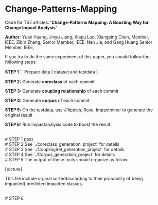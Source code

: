 # Change-Patterns-Mapping
Code for TSE articles: **'Change-Patterns Mapping: A Boosting Way for Change Impact Analysis'**

**Author:** Yuan Huang, Jinyu Jiang, Xiapu Luo, Xiangping Chen, Member, IEEE, Zibin Zheng, Senior
Member, IEEE, Nan Jia, and Gang Huang Senior Member, IEEE,

If you try to do the same experiment of this paper, you should follow the following steps:

**STEP 1：** Prepare data ( dataset and testdata )

**STEP 2:** Generate **coreclass** of each commit

**STEP 3:** Generate **coupling relationship** of each commit

**STEP 4:** Generate **corpus** of each commit

**STEP 5:** On the testdata, use JRipples, Rose, Impactminer to generate the original result

**STEP 6:** Run Impactanalysis code to boost the result.

<br/>
# STEP 1
pass

<br/>
# STEP 2
See `./coreclass_generation_project` for details

<br/>
# STEP 3
See `./CouplingRel_generation_project` for details

<br/>
# STEP 4
See `./Corpus_generation_project` for details

<br/>
# STEP 5
The output of these tools should organize as follow: 

[picture]

This file include orginal sorted(according to their probability of being impacted) predicted impacted classes.

<br/>
# STEP 6

